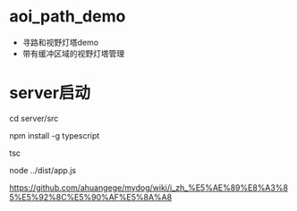 # aoi_path_demo
* 寻路和视野灯塔demo
* 带有缓冲区域的视野灯塔管理




# server启动
cd server/src

npm install -g typescript

tsc

node ../dist/app.js

https://github.com/ahuangege/mydog/wiki/i_zh_%E5%AE%89%E8%A3%85%E5%92%8C%E5%90%AF%E5%8A%A8
